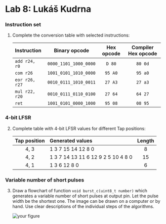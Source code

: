 # Lab 8: Lukáš Kudrna

### Instruction set

1. Complete the conversion table with selected instructions:

   | **Instruction** | **Binary opcode** | **Hex opcode** | **Compiler Hex opcode** |
   | :-- | :-: | :-: | :-: |
   | `add r24, r0` | `0000_1101_1000_0000` | `D 80` | `80 0d` |
   | `com r26` | `1001_0101_1010_0000` | `95 A0` | `95 a0` |
   | `eor r26, r27` | `0010_0111_1010_0011` | `27 A3` | `27 a3` |
   | `mul r22, r20` | `0010_0111_0110_0100` | `27 64` | `64 27` |
   | `ret` | `1001_0101_0000_1000` | `95 08` | `08 95` |

### 4-bit LFSR

2. Complete table with 4-bit LFSR values for different Tap positions:

   | **Tap position** | **Generated values** | **Length** |
   | :-: | :-- | :-: |
   | 4, 3 | 1 3 7 15 14 12 8 0 | 8 |
   | 4, 2 | 1 3 7 14 13 11 6 12 9 2 5 10 4 8 0  | 15 |
   | 4, 1 | 1 3 6 12 8 0  | 6 |

### Variable number of short pulses

3. Draw a flowchart of function `void burst_c(uint8_t number)` which generates a variable number of short pulses at output pin. Let the pulse width be the shortest one. The image can be drawn on a computer or by hand. Use clear descriptions of the individual steps of the algorithms.

   ![your figure]()
